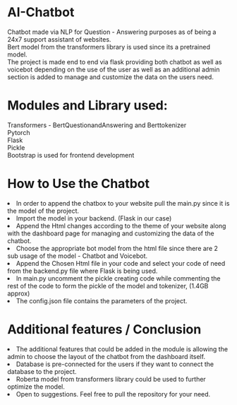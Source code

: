 # AI-Chatbot
Chatbot made via NLP  for Question - Answering purposes as of being a 24x7 support assistant of websites. <br>
Bert model from the transformers library is used since its a pretrained model. <br>
The project is made end to end via flask providing both chatbot as well as voicebot depending on the use of the user as well as an additional admin section is added to manage and customize the data on the users need.

# Modules and Library used: 
Transformers - BertQuestionandAnswering and Berttokenizer <br>
Pytorch <br>
Flask <br>
Pickle <br>
Bootstrap is used for frontend development

# How to Use the Chatbot
<li> In order to append the chatbox to your website pull the main.py since it is the model of the project. <br>
<li> Import the model in your backend. (Flask in our case) <br>
<li> Append the Html changes according to the theme of your website along with the dashboard page for managing and customizing the data of the chatbot.<br>
<li> Choose the appropriate bot model from the html file since there are 2 sub usage of the model - Chatbot and Voicebot. <br>
<li> Append the Chosen Html file in your code and select your code of need from the backend.py file where Flask is being used.
<li> In main.py uncomment the pickle creating code while commenting the rest of the code to form the pickle of the model and tokenizer, (1.4GB approx)
<li> The config.json file contains the parameters of the project.
  
# Additional features / Conclusion
<li> The additional features that could be added in the module is allowing the admin to choose the layout of the chatbot from the dashboard itself. 
<li> Database is pre-connected for the users if they want to connect the database to the project.
<li> Roberta model from transformers library could be used to further optimize the model.
<li> Open to suggestions. Feel free to pull the repository for your need.

  
 
 


